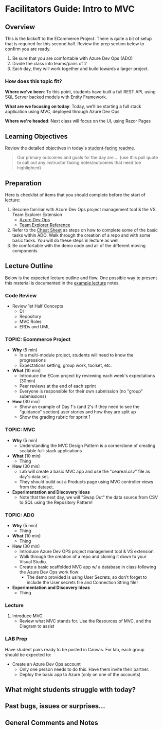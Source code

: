 # Facilitators Guide: Intro to MVC

## Overview
This is the kickoff to the ECommerce Project. There is quite a bit of setup that is required for this second half. Review the prep section below to confirm you are ready.

1. Be sure that you are comfortable with Azure Dev Ops (ADO)
1. Divide the class into teams/pairs of 2
1. Each day, they will work together and build towards a larger project.

### How does this topic fit?

**Where we've been**:
To this point, students have built a full REST API, using SQL Server backed models with Entity Framework.

**What are we focusing on today**:
Today, we'll be starting a full stack application using MVC, deployed through Azure Dev Ops

**Where we're headed**:
Next class will focus on the UI, using Razor Pages

## Learning Objectives

Review the detailed objectives in today's [student-facing readme](../README.md).

> Our primary outcomes and goals for the day are ... (use this pull quote to call out any instructor facing notes/outcomes that need toe highlighted)

## Preparation
Here is checklist of items that you should complete before the start of lecture:

1. Become familiar with Azure Dev Ops project management tool & the VS Team Explorer Extension
    - [Azure Dev Ops](https://dev.azure.com/)
    - [Team Explorer Reference](https://docs.microsoft.com/en-us/azure/devops/user-guide/work-team-explorer?view=azure-devops)
1. Refer to the [Cheat Sheet](../../projects/ecommerce/azure-devops-cheatsheet.md) as steps on how to complete some of the basic tasks within ADO. Walk through the creation of a repo and with some basic tasks. You will do these steps in lecture as well.
1. Be comfortable with the demo code and all of the different moving components

## Lecture Outline

Below is the expected lecture outline and flow. One possible way to present this material is documented in the [example lecture](../LECTURE-NOTES.md) notes.

### Code Review

- Review 1st Half Concepts
  - DI
  - Repository
  - MVC Roles
  - ERDs and UML

### TOPIC: Ecommerce Project

- **Why** (5 min)
  - In a multi-module project, students will need to know the progressions
  - Expectations setting, group work, toolset, etc.
- **What** (10 min)
  - Introduce the ECom project by reviewing each week's expectations (30min)
  - Peer reviews at the end of each sprint
  - Everyone is responsible for their own submission (no "group" submissions)
- **How** (30 min)
  - Show an example of Day 1's (and 2's if they need to see the "guidance" section) user stories and how they are split up
  - Show the grading rubric for sprint 1

### TOPIC: MVC

- **Why** (5 min)
  - Understanding the MVC Design Pattern is a cornerstone of creating scalable full-stack applications
- **What** (10 min)
  - Thing
- **How** (30 min)
  - Lab will create a basic MVC app and use the "ceareal.csv" file as day's data set.
  - They should build out a Products page using MVC controller views from the dataset.
- **Experimentation and Discovery Ideas**
  - Note that the next day, we will "Swap Out" the data source from  CSV to SQL using the Repository Pattern!

### TOPIC: ADO

- **Why** (5 min)
  - Thing
- **What** (10 min)
  - Thing
- **How** (30 min)
  - Introduce Azure Dev OPS project management tool & VS extension
  - Walk through the creation of a repo and cloning it down to your Visual Studio.
  - Create a basic scaffolded MVC app w/ a database in class following the Azure Dev Ops work flow
    - The demo provided is using User Secrets, so don't forget to include the User secrets file and Connection String file!
- **Experimentation and Discovery Ideas**
  - Thing


### Lecture



1. Introduce MVC
    - Review what MVC stands for. Use the Resources of MVC, and the Diagram to assist


### LAB Prep

Have student pairs ready to be posted in Canvas. For lab, each group should be expected to:
- Create an Azure Dev Ops account
  - Only one person needs to do this. Have them invite their partner.
  - Deploy the basic app to Azure (only on one of the accounts)

## What might students struggle with today?

## Past bugs, issues or surprises...

## General Comments and Notes
